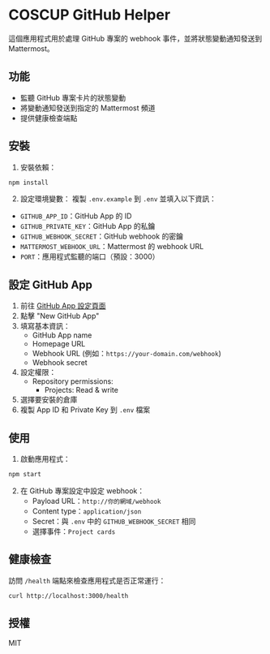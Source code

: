 # COSCUP GitHub Helper

這個應用程式用於處理 GitHub 專案的 webhook 事件，並將狀態變動通知發送到 Mattermost。

## 功能

- 監聽 GitHub 專案卡片的狀態變動
- 將變動通知發送到指定的 Mattermost 頻道
- 提供健康檢查端點

## 安裝

1. 安裝依賴：
```bash
npm install
```

2. 設定環境變數：
複製 `.env.example` 到 `.env` 並填入以下資訊：
- `GITHUB_APP_ID`：GitHub App 的 ID
- `GITHUB_PRIVATE_KEY`：GitHub App 的私鑰
- `GITHUB_WEBHOOK_SECRET`：GitHub webhook 的密鑰
- `MATTERMOST_WEBHOOK_URL`：Mattermost 的 webhook URL
- `PORT`：應用程式監聽的端口（預設：3000）

## 設定 GitHub App

1. 前往 [GitHub App 設定頁面](https://github.com/settings/apps)
2. 點擊 "New GitHub App"
3. 填寫基本資訊：
   - GitHub App name
   - Homepage URL
   - Webhook URL (例如：`https://your-domain.com/webhook`)
   - Webhook secret
4. 設定權限：
   - Repository permissions:
     - Projects: Read & write
5. 選擇要安裝的倉庫
6. 複製 App ID 和 Private Key 到 `.env` 檔案

## 使用

1. 啟動應用程式：
```bash
npm start
```

2. 在 GitHub 專案設定中設定 webhook：
   - Payload URL：`http://你的網域/webhook`
   - Content type：`application/json`
   - Secret：與 `.env` 中的 `GITHUB_WEBHOOK_SECRET` 相同
   - 選擇事件：`Project cards`

## 健康檢查

訪問 `/health` 端點來檢查應用程式是否正常運行：
```bash
curl http://localhost:3000/health
```

## 授權

MIT 
